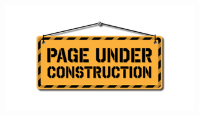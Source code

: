 <!-- ## `LegendsMatchingBoard`





### `onlyLab()`






### `createLegendMatching(address nftContract, uint256 legendId, uint256 price)` (external)





### `matchWithLegend(uint256 matchingId, uint256 legendId)` (external)





### `cancelLegendMatching(uint256 matchingId)` (external)





### `decideMatchingRelist(uint256 matchingId, bool _isRelisted)` (external)





### `claimEgg(uint256 matchingId)` (external)





### `claimTokens()` (external)





### `fetchMatchingCounts() → struct Counters.Counter, struct Counters.Counter, struct Counters.Counter` (public)





### `fetchLegendMatching(uint256 matchingId) → struct ILegendMatch.LegendMatching` (public)





### `fetchTokensPending(address recipient) → uint256` (public)





### `fetchEggOwed(uint256 matchingId, address breeder) → uint256` (public)






### `TokensClaimed(address payee, uint256 amount)`





### `EggClaimed(address recipient, uint256 matchingId, uint256 childId)`





### `Relisting(uint256 matchingId, uint256 legendId, bool isRelisted)`






 -->

![Under Construction](../../../static/img/underConstruction.png)